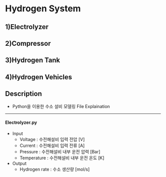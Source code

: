 Hydrogen System
===============
1)Electrolyzer
--------------
2)Compressor
------------
3)Hydrogen Tank
---------------
4)Hydrogen Vehicles
-------------------
Description
-----------
* Python을 이용한 수소 설비 모델링
File Explaination
-----------------
#### Electrolyzer.py
* Input
  * Voltage : 수전해설비 입력 전압 [V]
  * Current : 수전해설비 입력 전류 [A]
  * Pressure : 수전해설비 내부 운전 압력 [Bar]
  * Temperature : 수전해설비 내부 운전 온도 [K]
* Output
  * Hydrogen rate : 수소 생산량 [mol/s]
